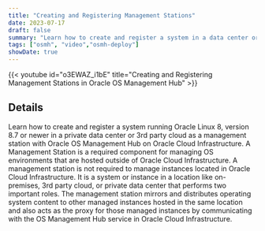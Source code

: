 ```yaml
---
title: "Creating and Registering Management Stations"
date: 2023-07-17
draft: false
summary: "Learn how to create and register a system in a data center or 3rd party cloud as a Management Station."
tags: ["osmh", "video","osmh-deploy"]
showDate: true
---
```


{{< youtube id="o3EWAZ_i1bE" title="Creating and Registering Management Stations in Oracle OS Management Hub" >}}

## Details

Learn how to create and register a system running Oracle Linux 8, version 8.7 or newer in a private data center or 3rd party cloud as a management station with Oracle OS Management Hub on Oracle Cloud Infrastructure. A Management Station is a required component for managing OS environments that are hosted outside of Oracle Cloud Infrastructure. A management station is not required to manage instances located in Oracle Cloud Infrastructure. It is a system or instance in a location like on-premises, 3rd party cloud, or private data center that performs two important roles. The management station mirrors and distributes operating system content to other managed instances hosted in the same location and also acts as the proxy for those managed instances by communicating with the OS Management Hub service in Oracle Cloud Infrastructure.
